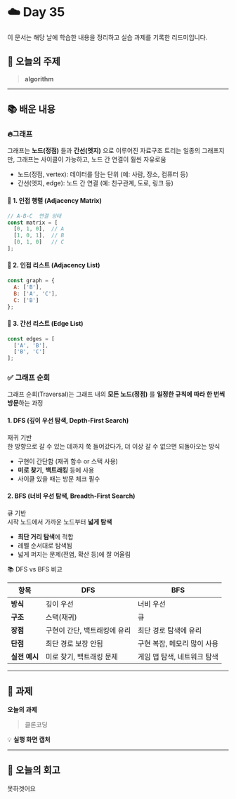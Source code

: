 # ☁️ Day 35
이 문서는 해당 날에 학습한 내용을 정리하고 실습 과제를 기록한 리드미입니다.

## 🔖 오늘의 주제
> **algorithm**

---

## 📚 배운 내용
### 🔥그래프
그래프는 **노드(정점)** 들과 **간선(엣지)** 으로 이루어진 자료구조
트리는 일종의 그래프지만, 그래프는 사이클이 가능하고, 노드 간 연결이 훨씬 자유로움
- 노드(정점, vertex): 데이터를 담는 단위 (예: 사람, 장소, 컴퓨터 등)
- 간선(엣지, edge): 노드 간 연결 (예: 친구관계, 도로, 링크 등)

#### 📌 1. 인접 행렬 (Adjacency Matrix)
```javascript
// A-B-C  연결 상태
const matrix = [
  [0, 1, 0],  // A
  [1, 0, 1],  // B
  [0, 1, 0]   // C
];
```

#### 📌 2. 인접 리스트 (Adjacency List)
```javascript
const graph = {
  A: ['B'],
  B: ['A', 'C'],
  C: ['B']
};
```

#### 📌 3. 간선 리스트 (Edge List)
```javascript
const edges = [
  ['A', 'B'],
  ['B', 'C']
];
```

### ✅ 그래프 순회
그래프 순회(Traversal)는 그래프 내의 **모든 노드(정점)** 를 **일정한 규칙에 따라 한 번씩 방문**하는 과정

#### 1. DFS (깊이 우선 탐색, Depth-First Search)
재귀 기반      
한 방향으로 갈 수 있는 데까지 쭉 들어갔다가, 더 이상 갈 수 없으면 되돌아오는 방식
- 구현이 간단함 (재귀 함수 or 스택 사용)
- **미로 찾기**, **백트래킹** 등에 사용
- 사이클 있을 때는 방문 체크 필수
#### 2. BFS (너비 우선 탐색, Breadth-First Search)
큐 기반          
시작 노드에서 가까운 노드부터 **넓게 탐색**
- **최단 거리 탐색**에 적합
- 레벨 순서대로 탐색됨
- 넓게 퍼지는 문제(전염, 확산 등)에 잘 어울림

📚 DFS vs BFS 비교

| 항목        | **DFS**          | **BFS**          |
| --------- | ---------------- | ---------------- |
| **방식**    | 깊이 우선            | 너비 우선            |
| **구조**    | 스택(재귀)           | 큐                |
| **장점**    | 구현이 간단, 백트래킹에 유리 | 최단 경로 탐색에 유리     |
| **단점**    | 최단 경로 보장 안됨      | 구현 복잡, 메모리 많이 사용 |
| **실전 예시** | 미로 찾기, 백트래킹 문제   | 게임 맵 탐색, 네트워크 탐색 |






---

## 📝 과제

**오늘의 과제**
> 클론코딩

💡 **실행 화면 캡처**




---

## 💭 오늘의 회고
못하겟어요
